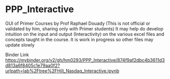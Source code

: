 # PPP_Interactive
GUI of Primer Courses by Prof Raphael Douady (This is not official or validated by him, sharing only with Primer students) 
It may help do develop intuition on the input and output (Interactivity) on the various excel files and concepts taught in the course.
It is work in progress so other files may update slowly

Binder Link https://mybinder.org/v2/gh/hm0293/PPP_Interactive/874f9af2dbc4b3611d3d813a6f8405c1e79aa0f2?urlpath=lab%2Ftree%2FHill_Nasdaq_Interactive.ipynb
